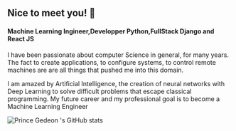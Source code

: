 ## Nice to meet you! 👋

#### Machine Learning Ingineer,Developper Python,FullStack Django and React JS

I have been passionate about computer Science in general, for many years. The fact
to create applications, to configure systems, to control
remote machines are are all things that pushed me into this
domain.

I am amazed by Artificial Intelligence, the creation of neural networks with Deep Learning to solve difficult problems that escape classical programming.
My future career and my professional goal is to become a Machine Learning Engineer

![Prince Gedeon 's GitHub stats](https://github-readme-stats.vercel.app/api?username=princeGedeon&show_icons=true)

